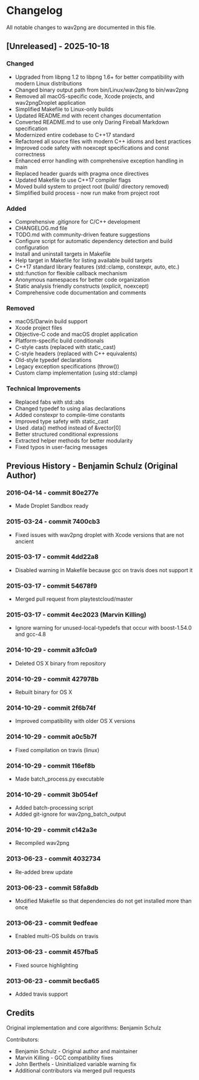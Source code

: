 # Changelog

All notable changes to wav2png are documented in this file.

## [Unreleased] - 2025-10-18

### Changed

* Upgraded from libpng 1.2 to libpng 1.6+ for better compatibility with modern Linux distributions
* Changed binary output path from bin/Linux/wav2png to bin/wav2png
* Removed all macOS-specific code, Xcode projects, and wav2pngDroplet application
* Simplified Makefile to Linux-only builds
* Updated README.md with recent changes documentation
* Converted README.md to use only Daring Fireball Markdown specification
* Modernized entire codebase to C++17 standard
* Refactored all source files with modern C++ idioms and best practices
* Improved code safety with noexcept specifications and const correctness
* Enhanced error handling with comprehensive exception handling in main
* Replaced header guards with pragma once directives
* Updated Makefile to use C++17 compiler flags
* Moved build system to project root (build/ directory removed)
* Simplified build process - now run make from project root

### Added

* Comprehensive .gitignore for C/C++ development
* CHANGELOG.md file
* TODO.md with community-driven feature suggestions
* Configure script for automatic dependency detection and build configuration
* Install and uninstall targets in Makefile
* Help target in Makefile for listing available build targets
* C++17 standard library features (std::clamp, constexpr, auto, etc.)
* std::function for flexible callback mechanism
* Anonymous namespaces for better code organization
* Static analysis friendly constructs (explicit, noexcept)
* Comprehensive code documentation and comments

### Removed

* macOS/Darwin build support
* Xcode project files
* Objective-C code and macOS droplet application
* Platform-specific build conditionals
* C-style casts (replaced with static_cast)
* C-style headers (replaced with C++ equivalents)
* Old-style typedef declarations
* Legacy exception specifications (throw())
* Custom clamp implementation (using std::clamp)

### Technical Improvements

* Replaced fabs with std::abs
* Changed typedef to using alias declarations
* Added constexpr to compile-time constants
* Improved type safety with static_cast
* Used .data() method instead of &vector[0]
* Better structured conditional expressions
* Extracted helper methods for better modularity
* Fixed typos in user-facing messages

## Previous History - Benjamin Schulz (Original Author)

### 2016-04-14 - commit 80e277e

* Made Droplet Sandbox ready

### 2015-03-24 - commit 7400cb3

* Fixed issues with wav2png droplet with Xcode versions that are not ancient

### 2015-03-17 - commit 4dd22a8

* Disabled warning in Makefile because gcc on travis does not support it

### 2015-03-17 - commit 54678f9

* Merged pull request from playtestcloud/master

### 2015-03-17 - commit 4ec2023 (Marvin Killing)

* Ignore warning for unused-local-typedefs that occur with boost-1.54.0 and gcc-4.8

### 2014-10-29 - commit a3fc0a9

* Deleted OS X binary from repository

### 2014-10-29 - commit 427978b

* Rebuilt binary for OS X

### 2014-10-29 - commit 2f6b74f

* Improved compatibility with older OS X versions

### 2014-10-29 - commit a0c5b7f

* Fixed compilation on travis (linux)

### 2014-10-29 - commit 116ef8b

* Made batch_process.py executable

### 2014-10-29 - commit 3b054ef

* Added batch-processing script
* Added git-ignore for wav2png_batch_output

### 2014-10-29 - commit c142a3e

* Recompiled wav2png

### 2013-06-23 - commit 4032734

* Re-added brew update

### 2013-06-23 - commit 58fa8db

* Modified Makefile so that dependencies do not get installed more than once

### 2013-06-23 - commit 9edfeae

* Enabled multi-OS builds on travis

### 2013-06-23 - commit 457fba5

* Fixed source highlighting

### 2013-06-23 - commit bec6a65

* Added travis support

## Credits

Original implementation and core algorithms: Benjamin Schulz

Contributors:

* Benjamin Schulz - Original author and maintainer
* Marvin Killing - GCC compatibility fixes
* John Berthels - Uninitialized variable warning fix
* Additional contributors via merged pull requests
